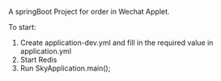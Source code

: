 A springBoot Project for order in Wechat Applet.

To start:
1. Create application-dev.yml and fill in the required value in application.yml
2. Start Redis
3. Run SkyApplication.main();


